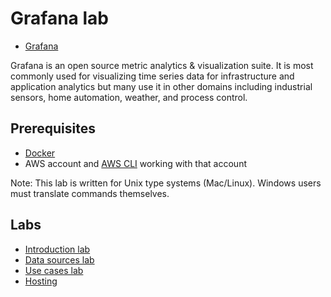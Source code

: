 # Grafana lab

- [Grafana](https://grafana.com/)

Grafana is an open source metric analytics & visualization suite. It is most commonly used for visualizing time series data for infrastructure and application analytics but many use it in other domains including industrial sensors, home automation, weather, and process control.

## Prerequisites

- [Docker](https://www.docker.com/)
- AWS account and [AWS CLI](https://aws.amazon.com/cli/) working with that account

Note: This lab is written for Unix type systems (Mac/Linux). Windows users must translate commands themselves.

## Labs

- [Introduction lab](01-INTRO-LAB.md)
- [Data sources lab](02-DATA-SOURCES-LAB.md)
- [Use cases lab](03-USE-CASES-LAB.md)
- [Hosting](04-HOSTING.md)